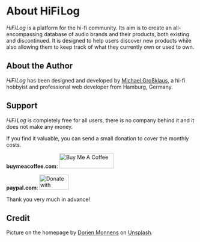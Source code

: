 # About HiFi&hairsp;Log

_HiFi&hairsp;Log_ is a platform for the hi-fi community. Its aim is to create an all-encompassing database of audio brands and their products, both existing and discontinued.
It is designed to help users discover new products while also allowing them to keep track of what they currently own or used to own.

## About the Author

_HiFi&hairsp;Log_ has been designed and developed by [Michael Großklaus](https://www.mgrossklaus.de), a hi-fi hobbyist and professional web developer from Hamburg, Germany.

## Support

_HiFi&thinsp;Log_ is completely free for all users, there is no company behind it and it does not make any money.

If you find it valuable, you can send a small donation to cover the monthly costs.

**buymeacoffee.com**: <a href="https://www.buymeacoffee.com/hifilog" rel="noopener">
<img src="/buymeacoffee.png" alt="Buy Me A Coffee" height="40" width="145" loading="lazy">
</a>

**paypal.com**: <a href="https://www.paypal.com/donate/?hosted_button_id=XKNPGEWPVWSHN" rel="noopener">
<img src="/paypal.gif" alt="Donate with PayPal button" height="40" width="78" loading="lazy">
</a>

Thank you very much in advance!

## Credit

Picture on the homepage by <a href="https://unsplash.com/de/@dorienmonnens">Dorien Monnens</a> on <a href="https://unsplash.com/de/fotos/vinyl-plattenspieler-auf-dem-tisch-UaSpWm8pTOc">Unsplash</a>.
